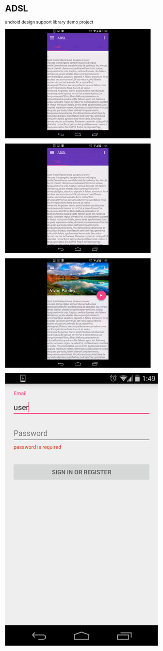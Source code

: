 # ADSL
android design support library demo project

![alt tag](https://github.com/vivart/ADSL/blob/master/screenshots/appbar.gif)

![alt tag](https://github.com/vivart/ADSL/blob/master/screenshots/navigation.gif)

![alt tag](https://github.com/vivart/ADSL/blob/master/screenshots/pallet.gif)

![alt tag](https://github.com/vivart/ADSL/blob/master/screenshots/login.png)

